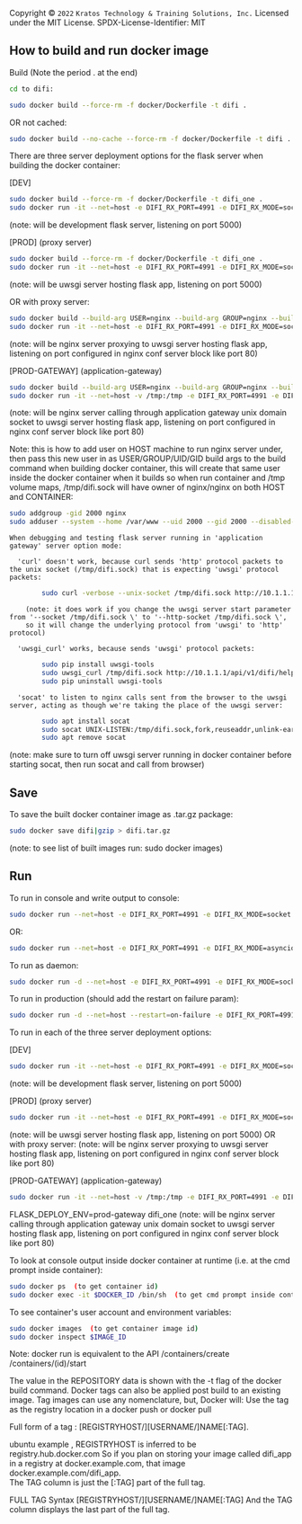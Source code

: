 Copyright © `2022` `Kratos Technology & Training Solutions, Inc.`
Licensed under the MIT License.
SPDX-License-Identifier: MIT

## How to build and run docker image
Build  (Note the period . at the end)

```bash
cd to difi:

sudo docker build --force-rm -f docker/Dockerfile -t difi .
```
OR not cached:
```bash
sudo docker build --no-cache --force-rm -f docker/Dockerfile -t difi .
```

There are three server deployment options for the flask server when building the docker container:

[DEV]
```bash
sudo docker build --force-rm -f docker/Dockerfile -t difi_one .
sudo docker run -it --net=host -e DIFI_RX_PORT=4991 -e DIFI_RX_MODE=socket -e FLASK_DEPLOY_ENV=dev difi_one
```
(note: will be development flask server, listening on port 5000)

[PROD] (proxy server)
```bash
sudo docker build --force-rm -f docker/Dockerfile -t difi_one .
sudo docker run -it --net=host -e DIFI_RX_PORT=4991 -e DIFI_RX_MODE=socket -e FLASK_DEPLOY_ENV=prod difi_one
```
(note: will be uwsgi server hosting flask app, listening on port 5000)

OR with proxy server:

```bash
sudo docker build --build-arg USER=nginx --build-arg GROUP=nginx --build-arg UID=2000 --build-arg GID=2000 --force-rm -f docker/Dockerfile -t difi_one .
sudo docker run -it --net=host -e DIFI_RX_PORT=4991 -e DIFI_RX_MODE=socket -e FLASK_DEPLOY_ENV=prod difi_one
```

(note: will be nginx server proxying to uwsgi server hosting flask app, listening on port configured in nginx conf server block like port 80)

[PROD-GATEWAY] (application-gateway)
```bash
sudo docker build --build-arg USER=nginx --build-arg GROUP=nginx --build-arg UID=2000 --build-arg GID=2000 --force-rm -f docker/Dockerfile -t difi_one .
sudo docker run -it --net=host -v /tmp:/tmp -e DIFI_RX_PORT=4991 -e DIFI_RX_MODE=socket -e FLASK_DEPLOY_ENV=prod-gateway difi_one
```

(note: will be nginx server calling through application gateway unix domain socket to uwsgi server hosting flask app, listening on port configured in nginx conf server block like port 80)

Note: this is how to add user on HOST machine to run nginx server under, then pass this new user in as USER/GROUP/UID/GID build args to the build command when building docker container, this will create that same user inside the docker container when it builds so when run container and /tmp volume maps, /tmp/difi.sock will have owner of nginx/nginx on both HOST and CONTAINER:
          
```bash
sudo addgroup -gid 2000 nginx
sudo adduser --system --home /var/www --uid 2000 --gid 2000 --disabled-login nginx
```

    When debugging and testing flask server running in 'application gateway' server option mode:

      'curl' doesn't work, because curl sends 'http' protocol packets to the unix socket (/tmp/difi.sock) that is expecting 'uwsgi' protocol packets:
```bash
        sudo curl -verbose --unix-socket /tmp/difi.sock http://10.1.1.1/api/v1/difi/help/api
```
        (note: it does work if you change the uwsgi server start parameter from '--socket /tmp/difi.sock \' to '--http-socket /tmp/difi.sock \',
        so it will change the underlying protocol from 'uwsgi' to 'http' protocol)

      'uwsgi_curl' works, because sends 'uwsgi' protocol packets:
```bash
        sudo pip install uwsgi-tools
        sudo uwsgi_curl /tmp/difi.sock http://10.1.1.1/api/v1/difi/help/api
        sudo pip uninstall uwsgi-tools
```

      'socat' to listen to nginx calls sent from the browser to the uwsgi server, acting as though we're taking the place of the uwsgi server:
```bash
        sudo apt install socat
        sudo socat UNIX-LISTEN:/tmp/difi.sock,fork,reuseaddr,unlink-early,user=www-data,group=www-data,mode=777 -
        sudo apt remove socat
```

(note: make sure to turn off uwsgi server running in docker container before starting socat, then run socat and call from browser)

## Save
To save the built docker container image as .tar.gz package:
```bash
sudo docker save difi|gzip > difi.tar.gz
```
(note: to see list of built images run: sudo docker images)

## Run
To run in console and write output to console:
```bash
sudo docker run --net=host -e DIFI_RX_PORT=4991 -e DIFI_RX_MODE=socket -i -t difi
```
OR:
```bash
sudo docker run --net=host -e DIFI_RX_PORT=4991 -e DIFI_RX_MODE=asyncio -i -t difi
```
To run as daemon:
```bash
sudo docker run -d --net=host -e DIFI_RX_PORT=4991 -e DIFI_RX_MODE=socket -i -t difi
```
To run in production (should add the restart on failure param):
```bash
sudo docker run -d --net=host --restart=on-failure -e DIFI_RX_PORT=4991 -e DIFI_RX_MODE=socket -i -t difi
```
To run in each of the three server deployment options:

 [DEV]
 ```bash
 sudo docker run -it --net=host -e DIFI_RX_PORT=4991 -e DIFI_RX_MODE=socket -e FLASK_DEPLOY_ENV=dev difi_one
 ```
 (note: will be development flask server, listening on port 5000)

 [PROD] (proxy server)
 ```bash
 sudo docker run -it --net=host -e DIFI_RX_PORT=4991 -e DIFI_RX_MODE=socket -e FLASK_DEPLOY_ENV=prod difi_one
 ```
 (note: will be uwsgi server hosting flask app, listening on port 5000)
 OR with proxy server:
 (note: will be nginx server proxying to uwsgi server hosting flask app, listening on port configured in nginx conf server block like port 80)
 
 [PROD-GATEWAY] (application-gateway)
 ```bash
 sudo docker run -it --net=host -v /tmp:/tmp -e DIFI_RX_PORT=4991 -e DIFI_RX_MODE=socket -e 
 ```
 FLASK_DEPLOY_ENV=prod-gateway difi_one
 (note: will be nginx server calling through application gateway unix domain socket to uwsgi server hosting flask app, listening on port configured in nginx conf server block like port 80)

To look at console output inside docker container at runtime (i.e. at the cmd prompt inside container):
```bash
sudo docker ps  (to get container id)
sudo docker exec -it $DOCKER_ID /bin/sh  (to get cmd prompt inside container)
```
To see container's user account and environment variables:
```bash
sudo docker images  (to get container image id)
sudo docker inspect $IMAGE_ID
```

Note: docker run is equivalent to the API 
/containers/create 
/containers/(id)/start

<p>
The value in the REPOSITORY data is shown with the -t flag of the docker build command.
Docker tags can also be applied post build to an existing image. 
Tag images can use any nomenclature, but,
Docker will: 
    Use the tag as the registry location in a docker push or docker pull

Full form of a tag :
  [REGISTRYHOST/][USERNAME/]NAME[:TAG]. 
  
ubuntu example , REGISTRYHOST is inferred to be  
registry.hub.docker.com 
So if you plan on storing your image called difi_app in a registry at docker.example.com, that image docker.example.com/difi_app.   
The TAG column is just the [:TAG] part of the full tag. 

FULL TAG Syntax
    [REGISTRYHOST/][USERNAME/]NAME[:TAG]
And the TAG column displays the last part of the full tag.

